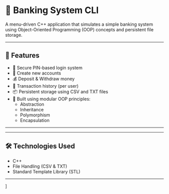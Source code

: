 # 🏦 Banking System CLI

A menu-driven C++ application that simulates a simple banking system using Object-Oriented Programming (OOP) concepts and persistent file storage.

---

## 🚀 Features

- 🔐 Secure PIN-based login system
- 👤 Create new accounts
- 💰 Deposit & Withdraw money
- 📄 Transaction history (per user)
- 📦 Persistent storage using CSV and TXT files
- 🧱 Built using modular OOP principles:
  - Abstraction
  - Inheritance
  - Polymorphism
  - Encapsulation

---

---

## 🛠️ Technologies Used

- C++
- File Handling (CSV & TXT)
- Standard Template Library (STL)

---

]

